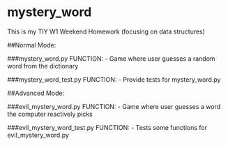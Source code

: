 # mystery_word
This is my TIY W1 Weekend Homework (focusing on data structures)

##Normal Mode:

###mystery_word.py
	FUNCTION:
	- Game where user guesses a random word from the dictionary

###mystery_word_test.py
	FUNCTION:
	- Provide tests for mystery_word.py

##Advanced Mode:

###evil_mystery_word.py
	FUNCTION:
	- Game where user guesses a word the computer reactively picks

###evil_mystery_word_test.py
	FUNCTION:
	- Tests some functions for evil_mystery_word.py
